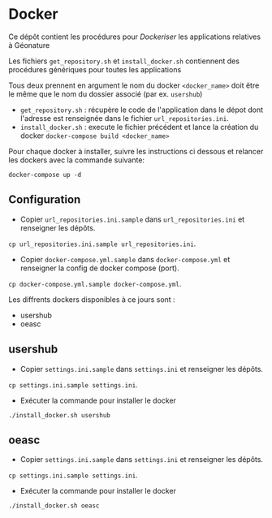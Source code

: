 # Docker

Ce dépôt contient les procédures pour *Dockeriser* les applications relatives à Géonature

Les fichiers `get_repository.sh` et `install_docker.sh` contiennent des procédures génériques pour toutes les applications

Tous deux prennent en argument le nom du docker `<docker_name>` doit être le même que le nom du dossier associé (par ex. `usershub`)

*  `get_repository.sh` : récupère le code de l'application dans le dépot dont l'adresse est renseignée dans le fichier `url_repositories.ini`.
* `install_docker.sh` : execute le fichier précédent et lance la création du docker `docker-compose build <docker_name>`

Pour chaque docker à installer, suivre les instructions ci dessous et relancer les dockers avec la commande suivante:

`docker-compose up -d`

## Configuration

* Copier `url_repositories.ini.sample` dans `url_repositories.ini` et renseigner les dépôts.
  
`cp url_repositories.ini.sample url_repositories.ini`.


* Copier `docker-compose.yml.sample` dans `docker-compose.yml` et renseigner la config de docker compose (port).
  
`cp docker-compose.yml.sample docker-compose.yml`.

Les diffrents dockers disponibles à ce jours sont :

* usershub
* oeasc

## usershub

* Copier `settings.ini.sample` dans `settings.ini` et renseigner les dépôts.

`cp settings.ini.sample settings.ini`.

* Exécuter la commande pour installer le docker

`./install_docker.sh usershub`


## oeasc

* Copier `settings.ini.sample` dans `settings.ini` et renseigner les dépôts.

`cp settings.ini.sample settings.ini`.

* Exécuter la commande pour installer le docker

`./install_docker.sh oeasc`

